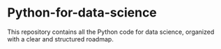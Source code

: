 # Python-for-data-science
This repository contains all the Python code for data science, organized with a clear and structured roadmap.

